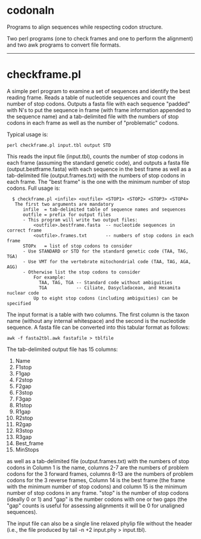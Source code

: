 # codonaln
Programs to align sequences while respecting codon structure.

Two perl programs (one to check frames and one to perform the alignment) and two
awk programs to convert file formats.

--------------------------------------------------------------------------------
# checkframe.pl

A simple perl program to examine a set of sequences and identify the best
reading frame. Reads a table of nucleotide sequences and count the number of
stop codons. Outputs a fasta file with each sequence "padded" with N's to put the
sequence in frame (with frame information appended to the sequence name) and a
tab-delimited file with the numbers of stop codons in each frame as well as the
number of "problematic" codons.

Typical usage is:

```
perl checkframe.pl input.tbl output STD
```

This reads the input file (input.tbl), counts the number of stop codons in each frame
(assuming the standard genetic code), and outputs a fasta file (output.bestframe.fasta)
with each sequence in the best frame as well as a tab-delimited file (output.frames.txt)
with the numbers of stop codons in each frame. The "best frame" is the one with the 
minimum number of stop codons. Full usage is:

```
  $ checkframe.pl <infile> <outfile> <STOP1> <STOP2> <STOP3> <STOP4>
   The first two arguments are mandatory
      infile  = tab-delimited table of sequence names and sequences
      outfile = prefix for output files
      - This program will write two output files:
          <outfile>.bestframe.fasta  -- nucleotide sequences in correct frame
          <outfile>.frames.txt       -- numbers of stop codons in each frame
      STOPx   = list of stop codons to consider
      - Use STANDARD or STD for the standard genetic code (TAA, TAG, TGA)
      - Use VMT for the vertebrate mitochondrial code (TAA, TAG, AGA, AGG)
      - Otherwise list the stop codons to consider
          For example:
            TAA, TAG, TGA -- Standard code without ambiguities
            TGA           -- Ciliate, Dasycladacean, and Hexamita nuclear code
          Up to eight stop codons (including ambiguities) can be specified
```

The input format is a table with two columns. The first column is the taxon name
(without any internal whitespace) and the second is the nucleotide sequence. A fasta
file can be converted into this tabular format as follows:

```
awk -f fasta2tbl.awk fastafile > tblfile
```

The tab-delimited output file has 15 columns:
1.  Name
2.  F1stop
3.  F1gap
4.  F2stop
5.  F2gap
6.  F3stop
7.  F3gap
8.  R1stop
9.  R1gap
10. R2stop
11. R2gap
12. R3stop
13. R3gap
14. Best_frame
15. MinStops

as well as a tab-delimited file (output.frames.txt) with the numbers of stop codons in
Column 1 is the name, columns 2-7 are the numbers of problem codons for the 3 forward
frames, columns 8-13 are the numbers of problem codons for the 3 reverse frames, Column
14 is the best frame (the frame with the minimum number of stop codons) and column 15
is the minimum number of stop codons in any frame. "stop" is the number of stop codons
(ideally 0 or 1) and "gap" is the number codons with one or two gaps (the "gap" counts
is useful for assessing alignments it will be 0 for unaligned sequences).

The input file can also be a single line relaxed phylip file without the header (i.e.,
the file produced by tail -n +2 input.phy > input.tbl).
